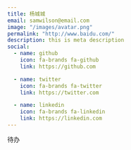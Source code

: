 ```yaml
---
title: 杨城城
email: samwilson@email.com
image: "/images/avatar.png"
permalink: "http://www.baidu.com/"
description: this is meta description
social:
  - name: github
    icon: fa-brands fa-github
    link: https://github.com

  - name: twitter
    icon: fa-brands fa-twitter
    link: https://twitter.com

  - name: linkedin
    icon: fa-brands fa-linkedin
    link: https://linkedin.com
---
```


待办

